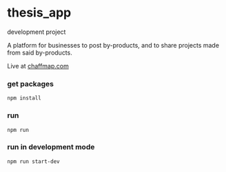 # thesis_app
development project

A platform for businesses to post by-products, and to share projects made from said by-products.

Live at [chaffmap.com](https://www.chaffmap.com)

### **get packages** 

`npm install`

### **run** 
`npm run`


### **run in development mode**
`npm run start-dev`
